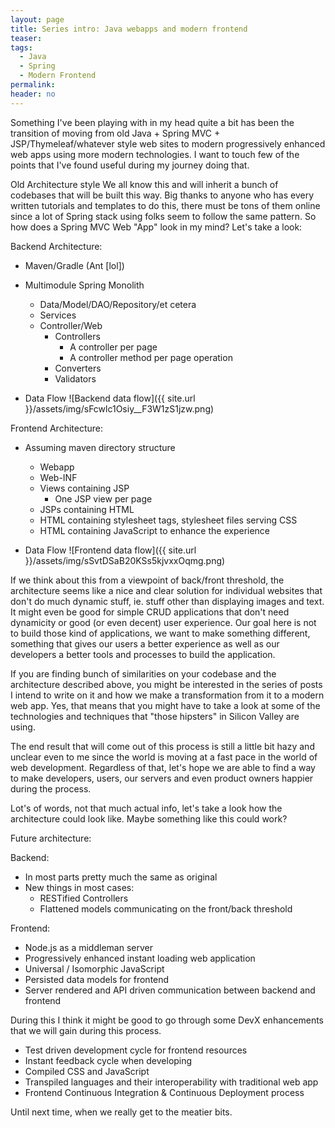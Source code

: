 ```yaml
---
layout: page
title: Series intro: Java webapps and modern frontend
teaser:
tags:
  - Java
  - Spring
  - Modern Frontend
permalink:
header: no
---
```


Something I've been playing with in my head quite a bit has been the transition of moving from old Java + Spring MVC + JSP/Thymeleaf/whatever style web sites to modern progressively enhanced web apps using more modern technologies. I want to touch few of the points that I've found useful during my journey doing that.

Old Architecture style
We all know this and will inherit a bunch of codebases that will be built this way. Big thanks to anyone who has every written tutorials and templates to do this, there must be tons of them online since a lot of Spring stack using folks seem to follow the same pattern. So how does a Spring MVC Web "App" look in my mind?
Let's take a look:

Backend Architecture:

* Maven/Gradle (Ant [lol])
* Multimodule Spring Monolith
  * Data/Model/DAO/Repository/et cetera
  * Services
  * Controller/Web
    * Controllers
      * A controller per page
      * A controller method per page operation
    * Converters
    * Validators


* Data Flow
  ![Backend data flow]({{ site.url }}/assets/img/sFcwlc1Osiy__F3W1zS1jzw.png)


Frontend Architecture:

* Assuming maven directory structure
  * Webapp
  * Web-INF
  * Views containing JSP
    * One JSP view per page
  * JSPs containing HTML
  * HTML containing stylesheet tags, stylesheet files serving CSS
  * HTML containing JavaScript to enhance the experience

* Data Flow
  ![Frontend data flow]({{ site.url }}/assets/img/sSvtDSaB20KSs5kjvxxOqmg.png)


If we think about this from a viewpoint of back/front threshold, the architecture seems like a nice and clear solution for individual websites that don't do much dynamic stuff, ie. stuff other than displaying images and text. It might even be good for simple CRUD applications that don't need dynamicity or good (or even decent) user experience. Our goal here is not to build those kind of applications, we want to make something different, something that gives our users a better experience as well as our developers a better tools and processes to build the application.


If you are finding bunch of similarities on your codebase and the architecture described above, you might be interested in the series of posts I intend to write on it and how we make a transformation from it to a modern web app. Yes, that means that you might have to take a look at some of the technologies and techniques that "those hipsters" in Silicon Valley are using.

The end result that will come out of this process is still a little bit hazy and unclear even to me since the world is moving at a fast pace in the world of web development. Regardless of that, let's hope we are able to find a way to make developers, users, our servers and even product owners happier during the process.

Lot's of words, not that much actual info, let's take a look how the architecture could look like. Maybe something like this could work?

Future architecture:

Backend:

* In most parts pretty much the same as original
* New things in most cases:
  * RESTified Controllers
  * Flattened models communicating on the front/back threshold


Frontend:

* Node.js as a middleman server
* Progressively enhanced instant loading web application
* Universal / Isomorphic JavaScript
* Persisted data models for frontend
* Server rendered and API driven communication between backend and frontend


During this I think it might be good to go through some DevX enhancements that we will gain during this process.

  * Test driven development cycle for frontend resources
  * Instant feedback cycle when developing
  * Compiled CSS and JavaScript
  * Transpiled languages and their interoperability with traditional web app
  * Frontend Continuous Integration & Continuous Deployment process


  Until next time, when we really get to the meatier bits.
